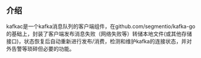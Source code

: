 ## 介绍
kafkac是一个kafka消息队列的客户端组件，在github.com/segmentio/kafka-go的基础上，封装了客户端发布消息失败（网络失败等）转储本地文件(或其他存储接口)，状态恢复后自动重新进行发布/消费，检测和维护kafka的连接状态，并对外告警等琐碎但必要的功能。

